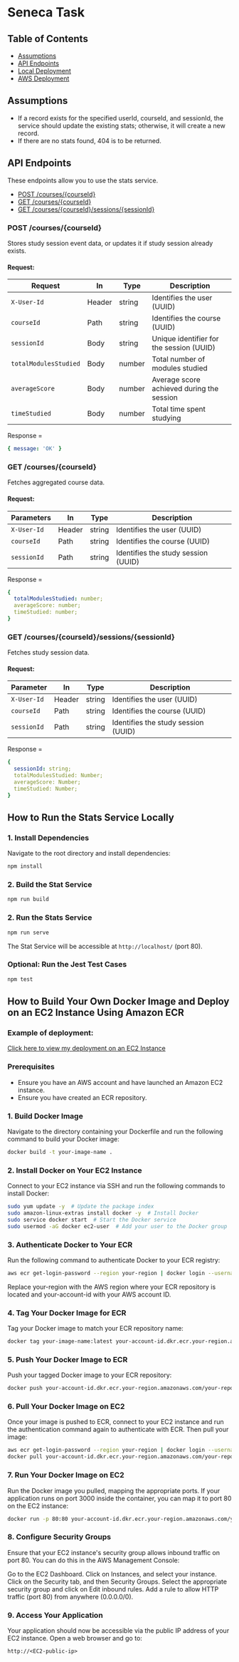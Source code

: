 # Seneca Task

## Table of Contents

- [Assumptions](#assumptions)
- [API Endpoints](#api-endpoints)
- [Local Deployment](#how-to-run-the-stats-service-locally)
- [AWS Deployment](#how-to-build-your-own-docker-image-and-deploy-on-an-ec2-instance-using-amazon-ecr)



## Assumptions
- If a record exists for the specified userId, courseId, and sessionId, the service should update the existing stats; otherwise, it will create a new record.
- If there are no stats found, 404 is to be returned.

## API Endpoints
These endpoints allow you to use the stats service.

- [POST /courses/{courseId}](#post-coursescourseid)
- [GET /courses/{courseId}](#get-coursescourseid)
- [GET /courses/{courseId}/sessions/{sessionId}](#get-coursescourseidsessionssessionid)

### POST /courses/{courseId}
Stores study session event data, or updates it if study session already exists.
#### Request:

| Request     | In     | Type   | Description                                 |
|---------------|--------|--------|---------------------------------------------|
| `X-User-Id`   | Header | string | Identifies the user (UUID)                 |
| `courseId`    | Path   | string | Identifies the course (UUID)               |
| `sessionId`   | Body   | string | Unique identifier for the session (UUID)   |
| `totalModulesStudied`       | Body   | number | Total number of modules studied             |
| `averageScore`              | Body   | number | Average score achieved during the session   |
| `timeStudied`               | Body   | number | Total time spent studying  |

Response = 
```yaml
{ message: 'OK' }
```

### GET /courses/{courseId}
Fetches aggregated course data.

#### Request:

| Parameters     | In     | Type   | Description                                 |
|---------------|--------|--------|---------------------------------------------|
| `X-User-Id`   | Header | string | Identifies the user (UUID)                 |
| `courseId`    | Path   | string | Identifies the course (UUID)               |
| `sessionId`   | Path   | string | Identifies the study session (UUID)        |

Response = 
```yaml
{
  totalModulesStudied: number;
  averageScore: number;
  timeStudied: number;
}
```


### GET /courses/{courseId}/sessions/{sessionId}
Fetches study session data.
#### Request:

| Parameter     | In     | Type   | Description                                 |
|---------------|--------|--------|---------------------------------------------|
| `X-User-Id`   | Header | string | Identifies the user (UUID)                 |
| `courseId`    | Path   | string | Identifies the course (UUID)               |
| `sessionId`   | Path   | string | Identifies the study session (UUID)        |

Response = 
```yaml
{
  sessionId: string;
  totalModulesStudied: Number;
  averageScore: Number;
  timeStudied: Number;
}
```

## How to Run the Stats Service Locally
### 1. Install Dependencies

Navigate to the root directory and install dependencies:
```bash
npm install
```

### 2. Build the Stat Service
```bash
npm run build
```

### 2. Run the Stats Service
```bash
npm run serve
```
The Stat Service will be accessible at `http://localhost/` (port 80).

### Optional: Run the Jest Test Cases
```bash
npm test
```

## How to Build Your Own Docker Image and Deploy on an EC2 Instance Using Amazon ECR

### Example of deployment:
[Click here to view my deployment on an EC2 Instance](http://13.60.232.213/)

### Prerequisites
- Ensure you have an AWS account and have launched an Amazon EC2 instance.
- Ensure you have created an ECR repository.

### 1. Build Docker Image
Navigate to the directory containing your Dockerfile and run the following command to build your Docker image:
```bash
docker build -t your-image-name .
```

### 2. Install Docker on Your EC2 Instance
Connect to your EC2 instance via SSH and run the following commands to install Docker:
```bash
sudo yum update -y  # Update the package index
sudo amazon-linux-extras install docker -y  # Install Docker
sudo service docker start  # Start the Docker service
sudo usermod -aG docker ec2-user  # Add your user to the Docker group
```

### 3. Authenticate Docker to Your ECR
Run the following command to authenticate Docker to your ECR registry:
```bash
aws ecr get-login-password --region your-region | docker login --username AWS --password-stdin your-account-id.dkr.ecr.your-region.amazonaws.com
```
Replace your-region with the AWS region where your ECR repository is located and your-account-id with your AWS account ID.

### 4. Tag Your Docker Image for ECR
Tag your Docker image to match your ECR repository name:
```bash
docker tag your-image-name:latest your-account-id.dkr.ecr.your-region.amazonaws.com/your-repository-name:latest
```

### 5. Push Your Docker Image to ECR
Push your tagged Docker image to your ECR repository:
``` bash
docker push your-account-id.dkr.ecr.your-region.amazonaws.com/your-repository-name:latest
```

### 6. Pull Your Docker Image on EC2
Once your image is pushed to ECR, connect to your EC2 instance and run the authentication command again to authenticate with ECR. Then pull your image:
``` bash
aws ecr get-login-password --region your-region | docker login --username AWS --password-stdin your-account-id.dkr.ecr.your-region.amazonaws.com
docker pull your-account-id.dkr.ecr.your-region.amazonaws.com/your-repository-name:latest
```

### 7. Run Your Docker Image on EC2
Run the Docker image you pulled, mapping the appropriate ports. If your application runs on port 3000 inside the container, you can map it to port 80 on the EC2 instance:
``` bash
docker run -p 80:80 your-account-id.dkr.ecr.your-region.amazonaws.com/your-repository-name:latest
```

### 8. Configure Security Groups
Ensure that your EC2 instance's security group allows inbound traffic on port 80. You can do this in the AWS Management Console:

Go to the EC2 Dashboard.
Click on Instances, and select your instance.
Click on the Security tab, and then Security Groups.
Select the appropriate security group and click on Edit inbound rules.
Add a rule to allow HTTP traffic (port 80) from anywhere (0.0.0.0/0).

### 9. Access Your Application
Your application should now be accessible via the public IP address of your EC2 instance. Open a web browser and go to:
``` vbnet
http://<EC2-public-ip>
```


